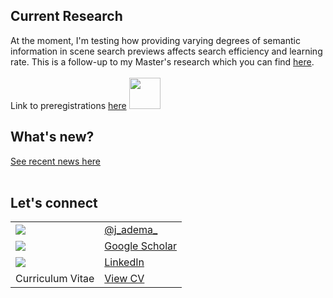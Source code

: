 ## Current Research
At the moment, I'm testing how providing varying degrees of semantic information in scene search previews affects search efficiency and learning rate. This is a follow-up to my Master's research which you can find [here](https://tspace.library.utoronto.ca/handle/1807/103219).
<br/>
<br/>
Link to preregistrations [here](https://osf.io/ryb4m/registrations) <img src="https://theme.zdassets.com/theme_assets/9177534/7beea9f55b8eba9a9db7d195c5bacf88f23384fd.png" width="50"> 

## What's new?
[See recent news here](https://j-adema.github.io/news/)
<br/>
<br/>

## Let's connect

| | |
|-|-|
| <img src="https://img.icons8.com/color/48/000000/twitter.png"/>       |  [@j_adema_](https://twitter.com/j_adema_)|
| <img src="https://img.icons8.com/ios/50/000000/google-scholar--v2.png"/> | [Google Scholar](https://scholar.google.com/citations?user=0UItgbYAAAAJ&hl=en)|
| <img src="https://img.icons8.com/color/48/000000/linkedin.png"/> | [LinkedIn](https://www.linkedin.com/in/julianaadema/)|
| Curriculum Vitae                                                | [View CV](https://drive.google.com/file/d/1l5S4yuzXBTpxOjlYHxW_JKT6uXG6G-LE/view?usp=sharing)|
